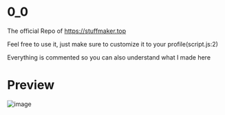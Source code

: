 # 0_0

The official Repo of https://stuffmaker.top

Feel free to use it, just make sure to customize it to your profile(script.js:2)

Everything is commented so you can also understand what I made here

# Preview
![image](https://github.com/user-attachments/assets/7f9cf27d-4f6b-4e91-b009-c8ecdca6818b)
